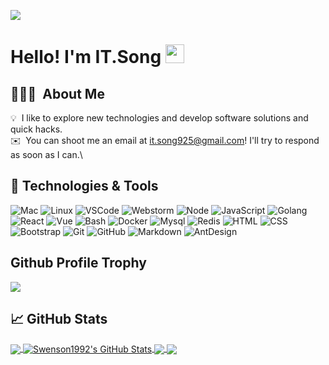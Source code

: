 
![](背景.png)
# Hello! I'm IT.Song <img src="https://raw.githubusercontent.com/MartinHeinz/MartinHeinz/master/wave.gif" width="30px">

## 👨🏻‍💻 &nbsp;About Me
💡 &nbsp;I like to explore new technologies and develop software solutions and quick hacks.   
✉️ &nbsp;You can shoot me an email at it.song925@gmail.com! I'll try to respond as soon as I can.\

## 🔧 Technologies & Tools
![Mac](https://img.shields.io/badge/OS-Mac-informational?style=flat&logo=apple&logoColor=yellow&color=2bbc8a)
![Linux](https://img.shields.io/badge/OS-Linux-informational?style=flat&logo=linux&color=2bbc8a)
![VSCode](https://img.shields.io/badge/Editor-VSCode-informational?style=flat&logo=visual-studio&logoColor=blue&color=2bbc8a)
![Webstorm](https://img.shields.io/badge/Editor-Webstorm-informational?style=flat&logo=webstorm&logoColor=yellow&color=2bbc8a)
![Node](https://img.shields.io/badge/Code-Node-informational?style=flat&logo=node.js&color=2bbc8a)
![JavaScript](https://img.shields.io/badge/Code-JavaScript-informational?style=flat&logo=javascript&color=2bbc8a)
![Golang](https://img.shields.io/badge/Code-Golang-informational?style=flat&logo=go&color=2bbc8a)
![React](https://img.shields.io/badge/Code-React-informational?style=flat&logo=react&color=2bbc8a)
![Vue](https://img.shields.io/badge/Code-Vue-informational?style=flat&logo=vue.js&color=2bbc8a)
![Bash](https://img.shields.io/badge/Shell-Bash-informational?style=flat&logo=gnu-bash&color=2bbc8a)
![Docker](https://img.shields.io/badge/Tools-Docker-informational?style=flat&logo=docker&color=2bbc8a)
![Mysql](https://img.shields.io/badge/Tools-MySQL-informational?style=flat&logo=mysql&color=2bbc8a)
![Redis](https://img.shields.io/badge/Tools-Redis-informational?style=flat&logo=redis&color=2bbc8a)
![HTML](https://img.shields.io/badge/Code-HTML-infomational?style=flat&logo=HTML5&color=2bbc8a)
![CSS](https://img.shields.io/badge/Code-CSS-infomational?style=flat&logo=CSS3&logoColor=1572B6&color=2bbc8a)
![Bootstrap](https://img.shields.io/badge/Code-Bootstrap-infomational?style=flat&logo=bootstrap&logoColor=563D7C&color=2bbc8a)
![Git](https://img.shields.io/badge/Code-Git-infomational?style=flat&logo=git&color=2bbc8a)
![GitHub](https://img.shields.io/badge/Tool-GitHub-infomational?style=flat&logo=github&logoColor=purple&color=2bbc8a)
![Markdown](https://img.shields.io/badge/Code-Markdown-infomational?style=flat&logo=markdown&logoColor=red&color=2bbc8a)
![AntDesign](https://img.shields.io/badge/Code-Ant%20Design-infomational?style=flat&logo=Ant%20Design&logoColor=blue&color=2bbc8a)

## Github Profile Trophy
![](https://github-profile-trophy.vercel.app/?username=Swenson1992&theme=onedark)

## &#x1f4c8; GitHub Stats

<a href="https://github.com/Swenson1992/swenson1992">
  <img align="center" src="https://github-readme-stats.vercel.app/api/top-langs/?username=Swenson1992&hide=php,CoffeeScript&title_color=ffffff&text_color=c9cacc&icon_color=2bbc8a&bg_color=1d1f21" />
</a>
<a href="https://github.com/Swenson1992/swenson1992">
  <img align="center" src="https://github-readme-stats.vercel.app/api?username=Swenson1992&show_icons=true&line_height=25&count_private=false&title_color=ffffff&text_color=c9cacc&icon_color=2bbc8a&bg_color=1d1f21" alt="Swenson1992's GitHub Stats" />
</a>

<a href="https://github.com/Swenson1992/DailyReport">
  <img align="center" src="https://github-readme-stats.vercel.app/api/pin/?username=Swenson1992&repo=DailyReport&title_color=ffffff&text_color=c9cacc&icon_color=2bbc8a&bg_color=1d1f21" />
</a>

<a href="https://github.com/Swenson1992/TCPServer">
  <img align="center" src="https://github-readme-stats.vercel.app/api/pin/?username=Swenson1992&repo=TCPServer&title_color=ffffff&text_color=c9cacc&icon_color=2bbc8a&bg_color=1d1f21" />
</a>   
